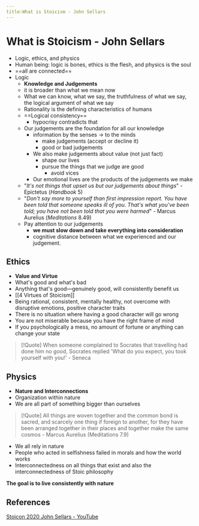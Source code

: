 ```yaml
---
title:What is Stoicism - John Sellars
---
```


# What is Stoicism - John Sellars


- Logic, ethics, and physics
- Human being: logic is bones, ethics is the flesh, and physics is the soul
- ==all are connected==
- Logic 
	- **Knowledge and Judgements**
	- it is broader than what we mean now
	- What we can know, what we say, the truthfulness of what we say, the logical argument of what we say
	- Rationality is the defining characteristics of humans
	- ==Logical consistency==
		- hypocrisy contradicts that
	- Our judgements are the foundation for all our knowledge
		- information by the senses → to the minds
			- make judgements (accept or decline it)
			- good or bad judgements
		- We also make judgements about value (not just fact)
			- shape our lives
			- pursue the things that we judge are good
				- avoid vices
		- Our emotional lives are the products of the judgements we make
	- "_It's not things that upset us but our judgements about things_" - Epictetus (*Handbook* 5)
	- "_Don't say more to yourself than first impression report. You have been told that someone speaks ill of you. That's what you've been told; you have not been told that you were harmed_" - Marcus Aurelius (*Meditations* 8.49)
	- Pay attention to our judgements
		- **we must slow down and take everything into consideration**
		- cognitive distance between what we experienced and our judgement. 

## Ethics
- **Value and Virtue**
- What's good and what's bad
- Anything that's good—genuinely good, will consistently benefit us
- [[4 Virtues of Stoicism]]
- Being rational, consistent, mentally healthy, not overcome with disruptive emotions, positive character traits
- There is no situation where having a good character will go wrong
- You are not miserable because you have the right frame of mind
- If you psychologically a mess, no amount of fortune or anything can change your state
> [!Quote]
> When someone complained to Socrates that travelling had done him no good, Socrates replied 'What do you expect, you took yourself with you!' - Seneca



## Physics
- **Nature and Interconnections**
- Organization within nature
- We are all part of something bigger than ourselves

> [!Quote]
> All things are woven together and the common bond is sacred, and scarcely one thing if foreign to another, for they have been arranged together in their places and together make the same cosmos - Marcus Aurelius (Meditations 7.9)
- We all rely in nature
- People who acted in selfishness failed in morals and how the world works 
- Interconnectedness on all things that exist and also the interconnectedness of Stoic philosophy 


**The goal is to live consistently with nature**

## References
[Stoicon 2020 John Sellars - YouTube](https://www.youtube.com/watch?v=8Nz5nDXgLZw)
